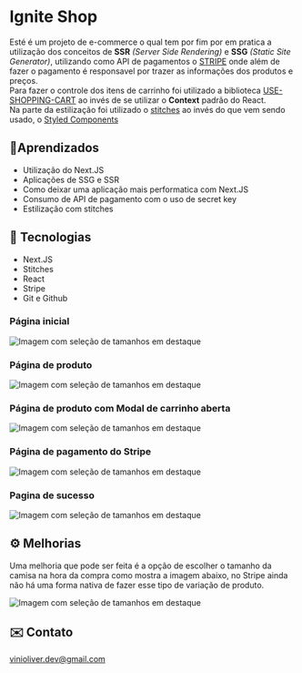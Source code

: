 
# Ignite Shop

Esté é um projeto de e-commerce o qual tem por fim por em pratica a utilização dos conceitos de
**SSR** *(Server Side Rendering)* e **SSG** *(Static Site Generator)*, utilizando como API de pagamentos o 
[STRIPE](https://stripe.com/br) onde além de fazer o pagamento é responsavel por trazer as informações dos produtos
e preços.  
Para fazer o controle dos itens de carrinho foi utilizado a biblioteca [USE-SHOPPING-CART](https://useshoppingcart.com/)
ao invés de se utilizar o **Context** padrão do React.  
Na parte da estilização foi utilizado o [stitches](https://stitches.dev/) ao invés do que vem sendo usado, o
[Styled Components](https://styled-components.com/)

## 📒Aprendizados

- Utilização do Next.JS
- Aplicações de SSG e SSR
- Como deixar uma aplicação mais performatica com Next.JS
- Consumo de API de pagamento com o uso de secret key
- Estilização com stitches


## 🔨 Tecnologias

- Next.JS
- Stitches
- React
- Stripe
- Git e Github
### Página inicial

![Imagem com seleção de tamanhos em destaque](https://imgur.com/hyDs0U0.png)

### Página de produto

![Imagem com seleção de tamanhos em destaque](https://imgur.com/XpJv7Z2.png)

### Página de produto com Modal de carrinho aberta

![Imagem com seleção de tamanhos em destaque](https://imgur.com/S9x8T62.png)

### Página de pagamento do Stripe

![Imagem com seleção de tamanhos em destaque](https://imgur.com/qS8rh2C.png)

### Pagina de sucesso

![Imagem com seleção de tamanhos em destaque](https://imgur.com/murGdDQ.png)

## ⚙️ Melhorias

Uma melhoria que pode ser feita é a opção de escolher o tamanho da camisa na hora da compra como mostra a imagem abaixo,
no Stripe ainda não há uma forma nativa de fazer esse tipo de variação de produto.

![Imagem com seleção de tamanhos em destaque](https://imgur.com/tMtJyPs.png)
## ✉️ Contato

vinioliver.dev@gmail.com
